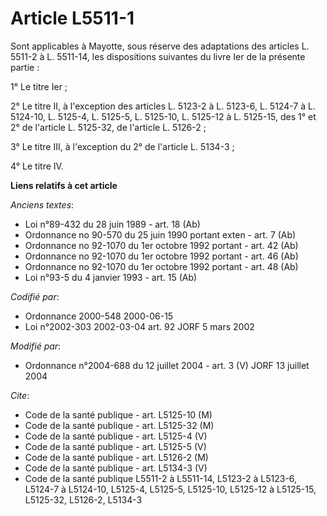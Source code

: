 # Article L5511-1

Sont applicables à Mayotte, sous réserve des adaptations des articles L. 5511-2 à L. 5511-14, les dispositions suivantes du
livre Ier de la présente partie :

1° Le titre Ier ;

2° Le titre II, à l'exception des articles L. 5123-2 à L. 5123-6, L. 5124-7 à L. 5124-10, L. 5125-4, L. 5125-5, L. 5125-10,
L. 5125-12 à L. 5125-15, des 1° et 2° de l'article L. 5125-32, de l'article L. 5126-2 ;

3° Le titre III, à l'exception du 2° de l'article L. 5134-3 ;

4° Le titre IV.

**Liens relatifs à cet article**

_Anciens textes_:

  - Loi n°89-432 du 28 juin 1989 - art. 18 (Ab)
  - Ordonnance no 90-570 du 25 juin 1990 portant exten - art. 7 (Ab)
  - Ordonnance no 92-1070 du 1er octobre 1992 portant  - art. 42 (Ab)
  - Ordonnance no 92-1070 du 1er octobre 1992 portant  - art. 46 (Ab)
  - Ordonnance no 92-1070 du 1er octobre 1992 portant  - art. 48 (Ab)
  - Loi n°93-5 du 4 janvier 1993 - art. 15 (Ab)

_Codifié par_:

  - Ordonnance 2000-548 2000-06-15
  - Loi n°2002-303 2002-03-04 art. 92 JORF 5 mars 2002

_Modifié par_:

  - Ordonnance n°2004-688 du 12 juillet 2004 - art. 3 (V) JORF 13 juillet 2004

_Cite_:

  - Code de la santé publique - art. L5125-10 (M)
  - Code de la santé publique - art. L5125-32 (M)
  - Code de la santé publique - art. L5125-4 (V)
  - Code de la santé publique - art. L5125-5 (V)
  - Code de la santé publique - art. L5126-2 (M)
  - Code de la santé publique - art. L5134-3 (V)
  - Code de la santé publique L5511-2 à L5511-14, L5123-2 à L5123-6, L5124-7 à L5124-10, L5125-4, L5125-5, L5125-10, L5125-12 à L5125-15, L5125-32, L5126-2, L5134-3

